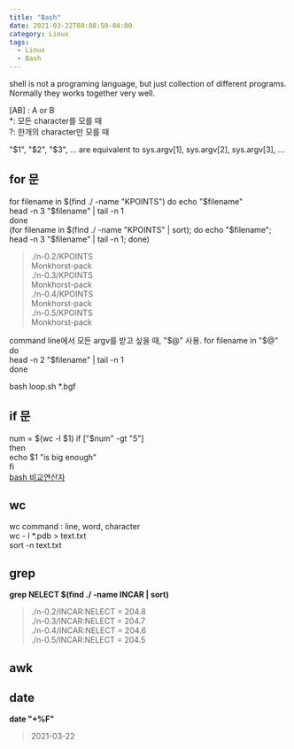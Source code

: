 ```yaml
---
title: "Bash"
date: 2021-03-22T08:08:50-04:00
category: Linux
tags:
  - Linux
  - Bash
---
```



shell is not a programing language, but just collection of different programs. Normally they works together very well.  

[AB] : A or B  
*:  모든 character를 모를 때  
?: 한개의 character만 모를 때  

"$1", "$2", "$3", ... are equivalent to sys.argv[1], sys.argv[2], sys.argv[3], ...  

## for 문 ##
for filename in $(find ./ -name "KPOINTS")  
do  
  echo "$filename"  
  head -n 3 "$filename" | tail -n 1  
done  
(for filename in $(find ./ -name "KPOINTS" | sort);  do echo "$filename"; head -n 3 "$filename" | tail -n 1; done)  

>./n-0.2/KPOINTS  
>Monkhorst-pack  
>./n-0.3/KPOINTS  
>Monkhorst-pack  
>./n-0.4/KPOINTS  
>Monkhorst-pack  
>./n-0.5/KPOINTS  
>Monkhorst-pack  



command line에서 모든 argv를 받고 싶을 때, "$@" 사용.  
for filename in "$@"  
do  
    head -n 2 "$filename" | tail -n 1  
done  

bash loop.sh *.bgf  



## if 문 ##
num = $(wc -l $1)  
if ["$num" -gt "5"]  
then  
  echo $1 "is big enough"  
fi  
[bash 비교연산자](https://m.blog.naver.com/PostView.nhn?blogId=mmarine&logNo=70094622832&proxyReferer=https:%2F%2Fwww.google.com%2F)

## wc
wc command : line, word, character  
wc - l *.pdb > text.txt  
sort -n text.txt  


## grep
__grep NELECT $(find ./ -name INCAR | sort)__  
>./n-0.2/INCAR:NELECT = 204.8  
>./n-0.3/INCAR:NELECT = 204.7  
>./n-0.4/INCAR:NELECT = 204.6  
>./n-0.5/INCAR:NELECT = 204.5  


## awk


## date
__date "+%F"__  
>2021-03-22  


